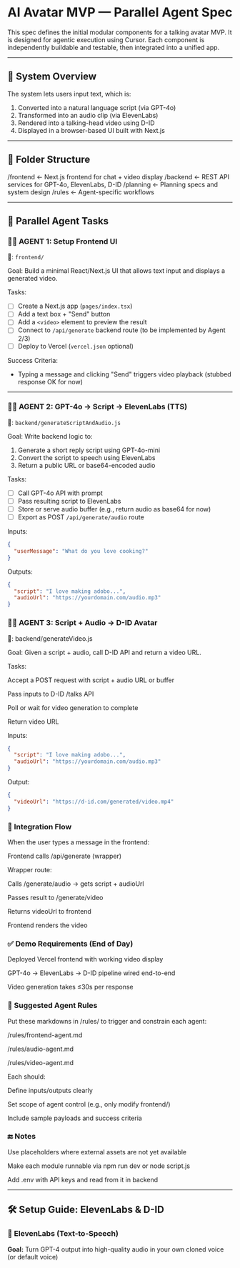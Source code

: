 # AI Avatar MVP — Parallel Agent Spec

This spec defines the initial modular components for a talking avatar MVP. It is designed for agentic execution using Cursor. Each component is independently buildable and testable, then integrated into a unified app.

---

## 🧩 System Overview

The system lets users input text, which is:
1. Converted into a natural language script (via GPT-4o)
2. Transformed into an audio clip (via ElevenLabs)
3. Rendered into a talking-head video using D-ID
4. Displayed in a browser-based UI built with Next.js

---

## 📁 Folder Structure
/frontend ← Next.js frontend for chat + video display
/backend ← REST API services for GPT-4o, ElevenLabs, D-ID
/planning ← Planning specs and system design
/rules ← Agent-specific workflows

---

## 🚀 Parallel Agent Tasks

### 🧑‍💻 AGENT 1: Setup Frontend UI

📁: `frontend/`

Goal: Build a minimal React/Next.js UI that allows text input and displays a generated video.

Tasks:
- [ ] Create a Next.js app (`pages/index.tsx`)
- [ ] Add a text box + "Send" button
- [ ] Add a `<video>` element to preview the result
- [ ] Connect to `/api/generate` backend route (to be implemented by Agent 2/3)
- [ ] Deploy to Vercel (`vercel.json` optional)

Success Criteria:
- Typing a message and clicking "Send" triggers video playback (stubbed response OK for now)

---

### 🧑‍🔬 AGENT 2: GPT-4o → Script → ElevenLabs (TTS)

📁: `backend/generateScriptAndAudio.js`

Goal: Write backend logic to:
1. Generate a short reply script using GPT-4o-mini
2. Convert the script to speech using ElevenLabs
3. Return a public URL or base64-encoded audio

Tasks:
- [ ] Call GPT-4o API with prompt
- [ ] Pass resulting script to ElevenLabs
- [ ] Store or serve audio buffer (e.g., return audio as base64 for now)
- [ ] Export as POST `/api/generate/audio` route

Inputs:
```json
{
  "userMessage": "What do you love cooking?"
}
```

Outputs:
```json
{
  "script": "I love making adobo...",
  "audioUrl": "https://yourdomain.com/audio.mp3"
}
```

### 🧑‍🎨 AGENT 3: Script + Audio → D-ID Avatar

📁: backend/generateVideo.js

Goal: Given a script + audio, call D-ID API and return a video URL.

Tasks:

 Accept a POST request with script + audio URL or buffer

 Pass inputs to D-ID /talks API

 Poll or wait for video generation to complete

 Return video URL

Inputs:
```json
{
  "script": "I love making adobo...",
  "audioUrl": "https://yourdomain.com/audio.mp3"
}
```

Output:
```json
{
  "videoUrl": "https://d-id.com/generated/video.mp4"
}
```

### 🔗 Integration Flow
When the user types a message in the frontend:

Frontend calls /api/generate (wrapper)

Wrapper route:

Calls /generate/audio → gets script + audioUrl

Passes result to /generate/video

Returns videoUrl to frontend

Frontend renders the video

### ✅ Demo Requirements (End of Day)
Deployed Vercel frontend with working video display

GPT-4o → ElevenLabs → D-ID pipeline wired end-to-end

Video generation takes ≤30s per response

### 📁 Suggested Agent Rules
Put these markdowns in /rules/ to trigger and constrain each agent:

/rules/frontend-agent.md

/rules/audio-agent.md

/rules/video-agent.md

Each should:

Define inputs/outputs clearly

Set scope of agent control (e.g., only modify frontend/)

Include sample payloads and success criteria

### 🔚 Notes
Use placeholders where external assets are not yet available

Make each module runnable via npm run dev or node script.js

Add .env with API keys and read from it in backend

---

## 🛠️ Setup Guide: ElevenLabs & D-ID

### 🎤 ElevenLabs (Text-to-Speech)

**Goal:** Turn GPT-4 output into high-quality audio in your own cloned voice (or default voice)
